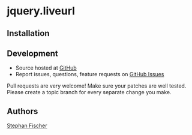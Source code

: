 # jquery.liveurl

## Installation


## Development

- Source hosted at [GitHub](https://github.com/stephan-fischer/jQuery-LiveUrl)
- Report issues, questions, feature requests on [GitHub Issues](https://github.com/stephan-fischer/jQuery-LiveUrl/issues)

Pull requests are very welcome! Make sure your patches are well tested. Please create a topic branch for every separate change you make.

## Authors

[Stephan Fischer](https://github.com/stephan-fischer)
